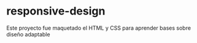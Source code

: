 # responsive-design
Este proyecto fue maquetado el HTML y CSS para aprender bases sobre diseño adaptable
